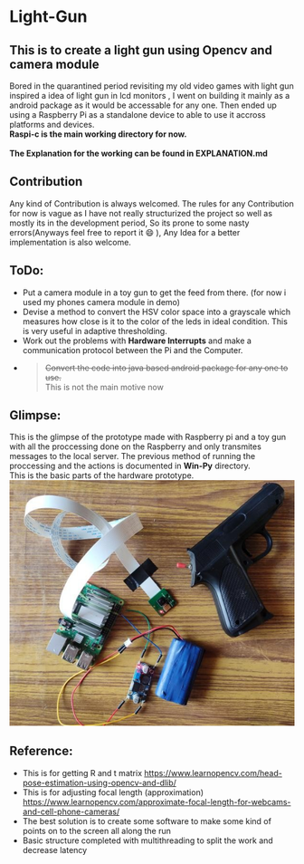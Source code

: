 # Light-Gun

## This is to create a light gun using Opencv and camera module
Bored in the quarantined period revisiting my old video games with light gun inspired a idea of light gun in lcd monitors , I went on building it mainly as a android package as it would be accessable for any one. Then ended up using a Raspberry Pi as a standalone device to able to use it accross platforms and devices.<br/>
**Raspi-c is the main working directory for now.**<br/><br/>
**The Explanation for the working can be found in EXPLANATION.md**
## Contribution
Any kind of Contribution is always welcomed. The rules for any Contribution for now is vague as I have not really structurized the project so well as mostly its in the development period, So its prone to some nasty errors(Anyways feel free to report it :smile: ), Any Idea for a better implementation is also welcome.
## ToDo:
- Put a camera module in a toy gun to get the feed from there. (for now i used my phones camera module in demo)
- Devise a method to convert the HSV color space into a grayscale which measures how close is it to the color of the leds in ideal condition. This is very useful in adaptive thresholding.
- Work out the problems with **Hardware Interrupts** and make a communication protocol between the Pi and the Computer.
- ><del>Convert the code into java based android package for any one to use.</del><br/>
This is not the main motive now

## Glimpse:
This is the glimpse of the prototype made with Raspberry pi and a toy gun with all the proccessing done on the Raspberry and only transmites messages to the local server. The previous method of running the proccessing and the actions is documented in **Win-Py** directory.<br/>
This is the basic parts of the hardware prototype.
![Setup](https://raw.githubusercontent.com/hex-plex/Light-Gun/master/images/gun_setup.jpg)

## Reference:
- This is for getting R and t matrix  https://www.learnopencv.com/head-pose-estimation-using-opencv-and-dlib/
- This is for adjusting focal length (approximation) https://www.learnopencv.com/approximate-focal-length-for-webcams-and-cell-phone-cameras/
- The best solution is to create some software to make some kind of points on to the screen all along the run
- Basic structure completed with multithreading to split the work and decrease latency
